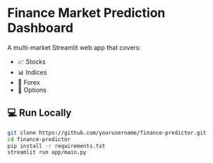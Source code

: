 # Finance Market Prediction Dashboard

A multi-market Streamlit web app that covers:

- 📈 Stocks
- 📊 Indices
- 💱 Forex
- 🧾 Options

## 💻 Run Locally

```bash
git clone https://github.com/yourusername/finance-predictor.git
cd finance-predictor
pip install -r requirements.txt
streamlit run app/main.py
